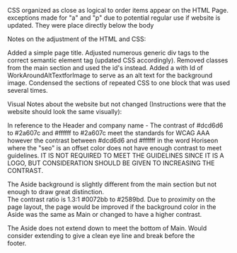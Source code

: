 CSS organized as close as logical to order items appear on the HTML Page. 
    exceptions made for "a" and "p" due to potential regular use if website is updated.
    They were place directly below the body



Notes on the adjustment of the HTML and CSS:

Added a simple page title.
Adjusted numerous generic div tags to the correct semantic element tag (updated CSS accordingly).
Removed classes from the main section and used the id's instead.
Added a <span> with Id of WorkAroundAltTextforImage to serve as an alt text for the background image.
Condensed the sections of repeated CSS to one block that was used several times.



Visual Notes about the website but not changed (Instructions were that the website should look the same visually):

In reference to the Header and company name - The contrast of #dcd6d6 to #2a607c and #ffffff to #2a607c meet the standards for 
    WCAG AAA however the contrast between #dcd6d6 and #ffffff in the word Horiseon where the "seo" is an offset color does not have enough contrast to meet guidelines.  IT IS NOT     REQUIRED TO MEET THE GUIDELINES SINCE IT IS A LOGO, BUT CONSIDERATION SHOULD BE GIVEN TO INCREASING THE CONTRAST.

The Aside background is slightly different from the main section but not enough to draw great distinction.  
    The contrast ratio is 1.3:1 #0072bb to #2589bd.  Due to proximity on the page layout, the page would be 
    improved if the background color in the Aside was the same as Main or changed to have a higher contrast.  

The Aside does not extend down to meet the bottom of Main.  Would consider extending to give a clean eye line and break before the   
    footer.
